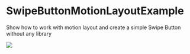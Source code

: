 # SwipeButtonMotionLayoutExample
Show how to work with motion layout and create a simple Swipe Button without any library

![](https://imgur.com/8quxFeZ)
